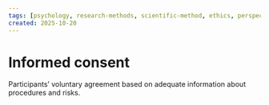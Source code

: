```yaml
---
tags: [psychology, research-methods, scientific-method, ethics, perspectives]
created: 2025-10-20
---
```

# Informed consent

Participants’ voluntary agreement based on adequate information about procedures and risks.
